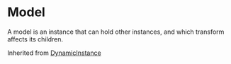 # Model
A model is an instance that can hold other instances, and which transform affects its children.

Inherited from [DynamicInstance](../DynamicInstance)
